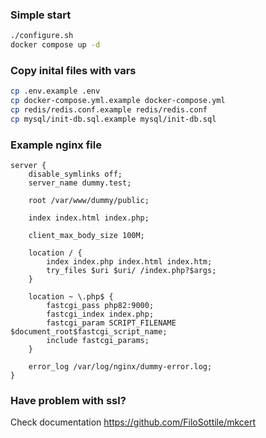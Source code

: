 

### Simple start
```bash
./configure.sh
docker compose up -d
```

### Copy inital files with vars
```bash
cp .env.example .env
cp docker-compose.yml.example docker-compose.yml
cp redis/redis.conf.example redis/redis.conf
cp mysql/init-db.sql.example mysql/init-db.sql
```

### Example nginx file
```nginx
server {
    disable_symlinks off;
    server_name dummy.test;

    root /var/www/dummy/public;

    index index.html index.php;

    client_max_body_size 100M;

    location / {
        index index.php index.html index.htm;
        try_files $uri $uri/ /index.php?$args;
    }

    location ~ \.php$ {
        fastcgi_pass php82:9000;
        fastcgi_index index.php;
        fastcgi_param SCRIPT_FILENAME $document_root$fastcgi_script_name;
        include fastcgi_params;
    }

    error_log /var/log/nginx/dummy-error.log;
}
```


### Have problem with ssl?
Check documentation https://github.com/FiloSottile/mkcert
